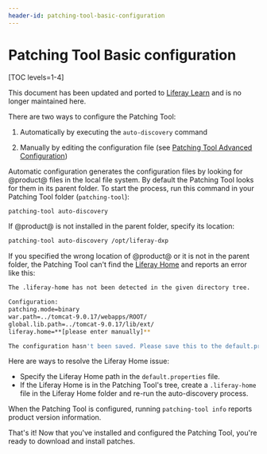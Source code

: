 ```yaml
---
header-id: patching-tool-basic-configuration
---
```


# Patching Tool Basic configuration

[TOC levels=1-4]

<aside class="alert alert-info">
  <span class="wysiwyg-color-blue120">This document has been updated and ported to <a href="https://learn.liferay.com/dxp/latest/en/installation-and-upgrades/maintaining-a-liferay-installation/reference/configuring-the-patching-tool.html">Liferay Learn</a> and is no longer maintained here.</span>
</aside>

There are two ways to configure the Patching Tool:

1.  Automatically by executing the `auto-discovery` command

2.  Manually by editing the configuration file (see
    [Patching Tool Advanced Configuration](/docs/7-2/deploy/-/knowledge_base/d/patching-tool-advanced-configuration))

Automatic configuration generates the configuration files by looking for
@product@ files in the local file system. By default the Patching Tool looks for
them in its parent folder. To start the process, run this command in your
Patching Tool folder (`patching-tool`):

```bash
patching-tool auto-discovery
```

If @product@ is not installed in the parent folder, specify its location: 

```bash
patching-tool auto-discovery /opt/liferay-dxp
```

If you specified the wrong location of @product@ or it is not in the parent
folder, the Patching Tool can't find the
[Liferay Home](/docs/7-2/deploy/-/knowledge_base/d/liferay-home)
and reports an error like this: 

```bash
The .liferay-home has not been detected in the given directory tree.

Configuration:
patching.mode=binary
war.path=../tomcat-9.0.17/webapps/ROOT/
global.lib.path=../tomcat-9.0.17/lib/ext/
liferay.home=**[please enter manually]**

The configuration hasn't been saved. Please save this to the default.properties file.
```

Here are ways to resolve the Liferay Home issue:

- Specify the Liferay Home path in the `default.properties` file.
- If the Liferay Home is in the Patching Tool's tree, create a `.liferay-home` 
  file in the Liferay Home folder and re-run the  auto-discovery process. 

When the Patching Tool is configured, running `patching-tool info` reports
product version information. 

That's it! Now that you've installed and configured the Patching Tool, you're
ready to download and install patches. 

